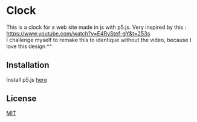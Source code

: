 # Clock

This is a clock for a web site made in js with p5.js. Very inspired by this : https://www.youtube.com/watch?v=E4RyStef-gY&t=253s <br/>
I challenge myself to remake this to identique without the video, because I love this design ^^

## Installation

Install p5.js [here](https://p5js.org/)

## License
[MIT](https://choosealicense.com/licenses/mit/)
